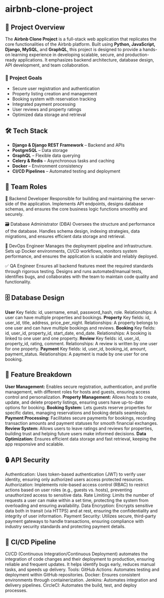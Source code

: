 # airbnb-clone-project


## 📖 Project Overview

The **Airbnb Clone Project** is a full-stack web application that replicates the core functionalities of the Airbnb platform. Built using **Python, JavaScript, Django, MySQL**, and **GraphQL**, this project is designed to provide a hands-on learning experience in developing scalable, secure, and production-ready applications. It emphasizes backend architecture, database design, API development, and team collaboration.

### 🎯 Project Goals

* Secure user registration and authentication
* Property listing creation and management
* Booking system with reservation tracking
* Integrated payment processing
* User reviews and property ratings
* Optimized data storage and retrieval

## 🛠️ Tech Stack

* **Django & Django REST Framework** – Backend and APIs
* **PostgreSQL** – Data storage
* **GraphQL** – Flexible data querying
* **Celery & Redis** – Asynchronous tasks and caching
* **Docker** – Environment consistency
* **CI/CD Pipelines** – Automated testing and deployment

## 👥 Team Roles
🔧 Backend Developer
Responsible for building and maintaining the server-side of the application. Implements API endpoints, designs database schemas, and ensures the core business logic functions smoothly and securely.

🗃️ Database Administrator (DBA)
Oversees the structure and performance of the database. Handles schema design, indexing strategies, data migrations, and ensures efficient data storage and retrieval.

🚀 DevOps Engineer
Manages the deployment pipeline and infrastructure. Sets up Docker environments, CI/CD workflows, monitors system performance, and ensures the application is scalable and reliably deployed.

✅ QA Engineer
Ensures all backend features meet the required standards through rigorous testing. Designs and runs automated/manual tests, identifies bugs, and collaborates with the team to maintain code quality and functionality.

## 🗄️ Database Design

**User**
Key fields: id, username, email, password_hash, role.
Relationships: A user can have multiple properties and bookings.
**Property**
Key fields: id, user_id, title, address, price_per_night.
Relationships: A property belongs to one user and can have multiple bookings and reviews.
**Booking**
Key fields: id, user_id, property_id, start_date, end_date.
Relationships: A booking is linked to one user and one property.
**Review**
Key fields: id, user_id, property_id, rating, comment.
Relationships: A review is written by one user for one property.
**Payment**
Key fields: id, user_id, booking_id, amount, payment_status.
Relationships: A payment is made by one user for one booking.

## 🧩 Feature Breakdown
**User Management:** Enables secure registration, authentication, and profile management, with different roles for hosts and guests, ensuring access control and personalization.
**Property Management:** Allows hosts to create, update, and delete property listings, ensuring users have up-to-date options for booking.
**Booking System:** Lets guests reserve properties for specific dates, managing reservations and booking details seamlessly.
**Payment Processing:** Facilitates secure payments for bookings, recording transaction amounts and payment statuses for smooth financial exchanges.
**Review System:** Allows users to leave ratings and reviews for properties, building trust and helping future users make informed decisions.
**Data Optimization:** Ensures efficient data storage and fast retrieval, keeping the app responsive and scalable.

## 🔒 API Security
Authentication: Uses token-based authentication (JWT) to verify user identity, ensuring only authorized users access protected resources.
Authorization: Implements role-based access control (RBAC) to restrict actions based on user roles (e.g., guests vs. hosts), preventing unauthorized access to sensitive data.
Rate Limiting: Limits the number of requests a user can make within a set time, protecting the system from overloading and ensuring availability.
Data Encryption: Encrypts sensitive data both in transit (via HTTPS) and at rest, ensuring the confidentiality and integrity of user information.
Payment Security: Utilizes secure, third-party payment gateways to handle transactions, ensuring compliance with industry security standards and protecting payment details.

## 🚀 CI/CD Pipeline
CI/CD (Continuous Integration/Continuous Deployment) automates the integration of code changes and their deployment to production, ensuring reliable and frequent updates. It helps identify bugs early, reduces manual tasks, and speeds up delivery.
Tools:
GitHub Actions: Automates testing and deployment within GitHub repositories.
Docker: Ensures consistent environments through containerization.
Jenkins: Automates integration and delivery pipelines.
CircleCI: Automates the build, test, and deploy processes.
